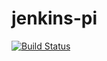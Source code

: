 # jenkins-pi
[![Build Status](http://18.208.136.70/buildStatus/icon?job=pi-challenge-pipeline)](http://18.208.136.70/job/pi-challenge-pipeline/)
